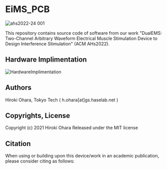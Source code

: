 # EiMS_PCB
![ahs2022-24 001](https://user-images.githubusercontent.com/38965082/157245619-c05f0759-cd0c-48d8-b679-fc2b94f558d0.jpeg)

This repository contains source code of software from our work "DualEMS: Two-Channel Arbitrary Waveform Electrical Muscle Stimulation Device to Design Interference Stimulation" (ACM AHs2022).


## Hardware Implimentation
![HardwareImplimentation](https://user-images.githubusercontent.com/38965082/157211078-6f9f50b5-a016-4c63-affb-3d1441f2d882.png)


## Authors
Hiroki Ohara, Tokyo Tech ( h.ohara[at]gs.haselab.net )


## Copyrights, License
Copyright (c) 2021 Hiroki Ohara
Released under the MIT license


## Citation
When using or building upon this device/work in an academic publication, please consider citing as follows:
